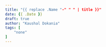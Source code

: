 ```yaml
---
title: "{{ replace .Name "-" " " | title }}"
date: {{ .Date }}
draft: true
author: "Kaushal Dokania"
tags: [
    "none"
]
---
```


